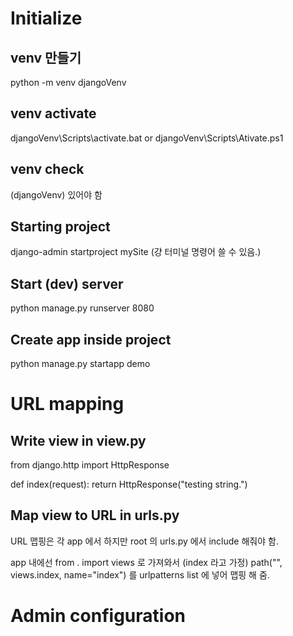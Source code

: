 # Initialize
## venv 만들기
python -m venv djangoVenv

## venv activate
djangoVenv\Scripts\activate.bat
or
djangoVenv\Scripts\Ativate.ps1

## venv check
(djangoVenv) 있어야 함

## Starting project
django-admin startproject mySite (걍 터미널 명령어 쓸 수 있음.)

## Start (dev) server
python manage.py runserver 8080

## Create app inside project
python manage.py startapp demo

# URL mapping
## Write view in view.py

from django.http import HttpResponse

def index(request):
  return HttpResponse("testing string.")

## Map view to URL in urls.py

URL 맵핑은 각 app 에서 하지만
root 의 urls.py 에서 include 해줘야 함.

app 내에선 from . import views 로 가져와서 (index 라고 가정)
path("", views.index, name="index")
를 urlpatterns list 에 넣어 맵핑 해 줌.

# Admin configuration

